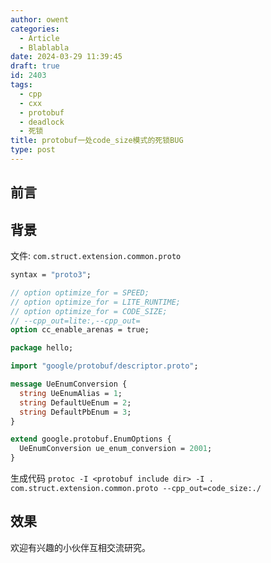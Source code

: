 ```yaml
---
author: owent
categories:
  - Article
  - Blablabla
date: 2024-03-29 11:39:45
draft: true
id: 2403
tags: 
  - cpp
  - cxx
  - protobuf
  - deadlock
  - 死锁
title: protobuf一处code_size模式的死锁BUG
type: post
---
```


## 前言

## 背景

文件: `com.struct.extension.common.proto`

```proto
syntax = "proto3";

// option optimize_for = SPEED;
// option optimize_for = LITE_RUNTIME;
// option optimize_for = CODE_SIZE;
// --cpp_out=lite:,--cpp_out=
option cc_enable_arenas = true;

package hello;

import "google/protobuf/descriptor.proto";

message UeEnumConversion {
  string UeEnumAlias = 1;
  string DefaultUeEnum = 2;
  string DefaultPbEnum = 3;
}

extend google.protobuf.EnumOptions {
  UeEnumConversion ue_enum_conversion = 2001;
}
```

生成代码 `protoc -I <protobuf include dir> -I . com.struct.extension.common.proto --cpp_out=code_size:./`

## 效果

欢迎有兴趣的小伙伴互相交流研究。
